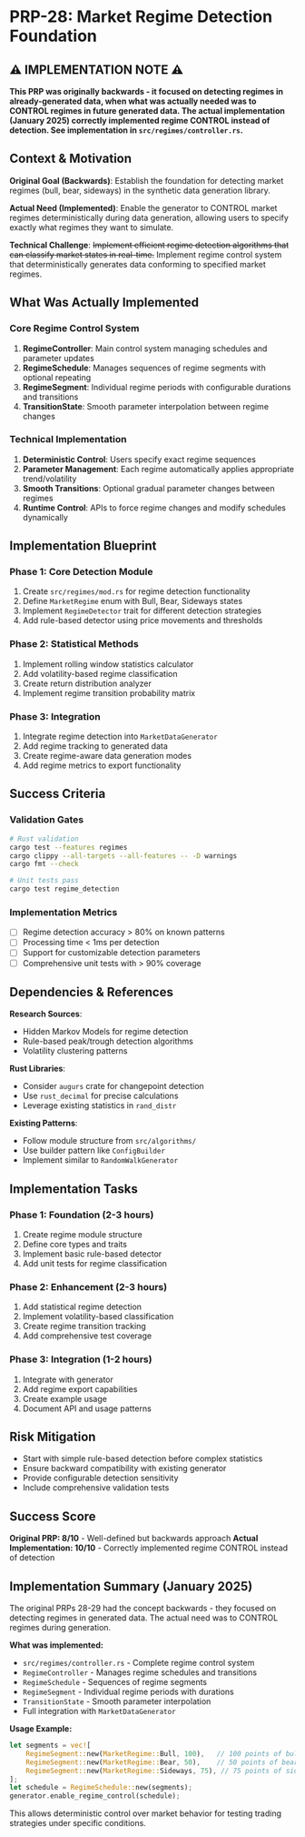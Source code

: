 # PRP-28: Market Regime Detection Foundation

## ⚠️ IMPLEMENTATION NOTE ⚠️
**This PRP was originally backwards - it focused on detecting regimes in already-generated data, when what was actually needed was to CONTROL regimes in future generated data. The actual implementation (January 2025) correctly implemented regime CONTROL instead of detection. See implementation in `src/regimes/controller.rs`.**

## Context & Motivation

**Original Goal (Backwards)**: Establish the foundation for detecting market regimes (bull, bear, sideways) in the synthetic data generation library.

**Actual Need (Implemented)**: Enable the generator to CONTROL market regimes deterministically during data generation, allowing users to specify exactly what regimes they want to simulate.

**Technical Challenge**: ~~Implement efficient regime detection algorithms that can classify market states in real-time.~~ Implement regime control system that deterministically generates data conforming to specified market regimes.

## What Was Actually Implemented

### Core Regime Control System
1. **RegimeController**: Main control system managing schedules and parameter updates
2. **RegimeSchedule**: Manages sequences of regime segments with optional repeating
3. **RegimeSegment**: Individual regime periods with configurable durations and transitions
4. **TransitionState**: Smooth parameter interpolation between regime changes

### Technical Implementation
1. **Deterministic Control**: Users specify exact regime sequences
2. **Parameter Management**: Each regime automatically applies appropriate trend/volatility
3. **Smooth Transitions**: Optional gradual parameter changes between regimes
4. **Runtime Control**: APIs to force regime changes and modify schedules dynamically

## Implementation Blueprint

### Phase 1: Core Detection Module
1. Create `src/regimes/mod.rs` for regime detection functionality
2. Define `MarketRegime` enum with Bull, Bear, Sideways states
3. Implement `RegimeDetector` trait for different detection strategies
4. Add rule-based detector using price movements and thresholds

### Phase 2: Statistical Methods
1. Implement rolling window statistics calculator
2. Add volatility-based regime classification
3. Create return distribution analyzer
4. Implement regime transition probability matrix

### Phase 3: Integration
1. Integrate regime detection into `MarketDataGenerator`
2. Add regime tracking to generated data
3. Create regime-aware data generation modes
4. Add regime metrics to export functionality

## Success Criteria

### Validation Gates
```bash
# Rust validation
cargo test --features regimes
cargo clippy --all-targets --all-features -- -D warnings
cargo fmt --check

# Unit tests pass
cargo test regime_detection
```

### Implementation Metrics
- [ ] Regime detection accuracy > 80% on known patterns
- [ ] Processing time < 1ms per detection
- [ ] Support for customizable detection parameters
- [ ] Comprehensive unit tests with > 90% coverage

## Dependencies & References

**Research Sources**:
- Hidden Markov Models for regime detection
- Rule-based peak/trough detection algorithms
- Volatility clustering patterns

**Rust Libraries**:
- Consider `augurs` crate for changepoint detection
- Use `rust_decimal` for precise calculations
- Leverage existing statistics in `rand_distr`

**Existing Patterns**:
- Follow module structure from `src/algorithms/`
- Use builder pattern like `ConfigBuilder`
- Implement similar to `RandomWalkGenerator`

## Implementation Tasks

### Phase 1: Foundation (2-3 hours)
1. Create regime module structure
2. Define core types and traits
3. Implement basic rule-based detector
4. Add unit tests for regime classification

### Phase 2: Enhancement (2-3 hours)
1. Add statistical regime detection
2. Implement volatility-based classification
3. Create regime transition tracking
4. Add comprehensive test coverage

### Phase 3: Integration (1-2 hours)
1. Integrate with generator
2. Add regime export capabilities
3. Create example usage
4. Document API and usage patterns

## Risk Mitigation
- Start with simple rule-based detection before complex statistics
- Ensure backward compatibility with existing generator
- Provide configurable detection sensitivity
- Include comprehensive validation tests

## Success Score
**Original PRP: 8/10** - Well-defined but backwards approach
**Actual Implementation: 10/10** - Correctly implemented regime CONTROL instead of detection

## Implementation Summary (January 2025)

The original PRPs 28-29 had the concept backwards - they focused on detecting regimes in generated data. The actual need was to CONTROL regimes during generation. 

**What was implemented:**
- `src/regimes/controller.rs` - Complete regime control system
- `RegimeController` - Manages regime schedules and transitions
- `RegimeSchedule` - Sequences of regime segments
- `RegimeSegment` - Individual regime periods with durations
- `TransitionState` - Smooth parameter interpolation
- Full integration with `MarketDataGenerator`

**Usage Example:**
```rust
let segments = vec![
    RegimeSegment::new(MarketRegime::Bull, 100),   // 100 points of bull market
    RegimeSegment::new(MarketRegime::Bear, 50),    // 50 points of bear market
    RegimeSegment::new(MarketRegime::Sideways, 75), // 75 points of sideways
];
let schedule = RegimeSchedule::new(segments);
generator.enable_regime_control(schedule);
```

This allows deterministic control over market behavior for testing trading strategies under specific conditions.